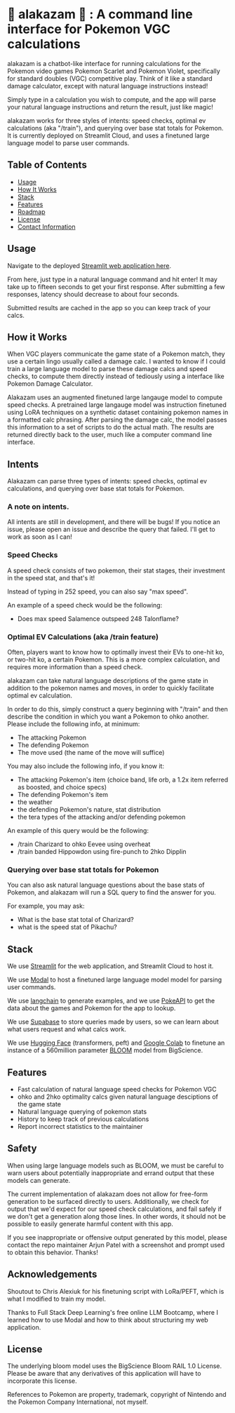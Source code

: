 # :dizzy: alakazam :spoon: : A command line interface for Pokemon VGC calculations

alakazam is a chatbot-like interface for running calculations for the Pokemon video games Pokemon Scarlet and Pokemon Violet, specifically for standard doubles (VGC) competitive play. Think of it like a standard damage calculator, except with natural language instructions instead!

Simply type in a calculation you wish to compute, and the app will parse your natural language instructions and return the result, just like magic!

alakazam works for three styles of intents: speed checks, optimal ev calculations (aka "/train"), and querying over base stat totals for Pokemon. It is currently deployed on Streamlit Cloud, and uses a finetuned large language model to parse user commands.


## Table of Contents
- [Usage](#usage)
- [How It Works](#how-it-works)
- [Stack](#stack)
- [Features](#features)
- [Roadmap](#roadmap)
- [License](#license)
- [Contact Information](#contact-information)

## Usage

Navigate to the deployed [Streamlit web application here](https://alakazam-vgc.streamlit.app).

From here, just type in a natural language command and hit enter! It may take up to fifteen seconds to get your first response. After submitting a few responses, latency should decrease to about four seconds.

Submitted results are cached in the app so you can keep track of your calcs.

## How it Works
When VGC players communicate the game state of a Pokemon match, they use a certain lingo usually called a damage calc. I wanted to know if I could train a large language model to parse these damage calcs and speed checks, to compute them directly instead of tediously using a interface like Pokemon Damage Calculator.


Alakazam uses an augmented finetuned large langauge model to compute speed checks. A pretrained large langauge model was instruction finetuned using LoRA techniques on a synthetic dataset containing pokemon names in a formatted calc phrasing. After parsing the damage calc, the model passes this information to a set of scripts to do the actual math. The results are returned directly back to the user, much like a computer command line interface.

## Intents

Alakazam can parse three types of intents: speed checks, optimal ev calculations, and querying over base stat totals for Pokemon.

### A note on intents.

All intents are still in development, and there will be bugs! If you notice an issue, please open an issue and describe the query that failed. I'll get to work as soon as I can!


### Speed Checks
A speed check consists of two pokemon, their stat stages, their investment in the speed stat, and that's it!

Instead of typing in 252 speed, you can also say "max speed".

An example of a speed check would be the following:
- Does max speed Salamence outspeed 248 Talonflame?

### Optimal EV Calculations (aka /train feature)

Often, players want to know how to optimally invest their EVs to one-hit ko, or two-hit ko, a certain Pokemon. This is a more complex calculation, and requires more information than a speed check.

alakazam can take natural language descriptions of the game state in addition to the pokemon names and moves, in order to quickly facilitate optimal ev calculation.

In order to do this, simply construct a query beginning with "/train" and then describe the condition in which you want a Pokemon to ohko another. Please include the following info, at minimum:
- The attacking Pokemon
- The defending Pokemon
- The move used (the name of the move will suffice)

You may also include the following info, if you know it:
- The attacking Pokemon's item (choice band, life orb, a 1.2x item referred as boosted, and choice specs)
- The defending Pokemon's item
- the weather
- the defending Pokemon's nature, stat distribution
- the tera types of the attacking and/or defending pokemon

An example of this query would be the following:
- /train Charizard to ohko Eevee using overheat
- /train banded Hippowdon using fire-punch to 2hko Dipplin

### Querying over base stat totals for Pokemon

You can also ask natural language questions about the base stats of Pokemon, and alakazam will run a SQL query to find the answer for you.

For example, you may ask:
- What is the base stat total of Charizard?
- what is the speed stat of Pikachu?



## Stack

We use [Streamlit](https://streamlit.io) for the web application, and Streamlit Cloud to host it.

We use [Modal](https://modal.com) to host a finetuned large language model model for parsing user commands.

We use [langchain](https://api.python.langchain.com/en/latest/) to generate examples, and we use [PokeAPI](https://pokeapi.co) to get the data about the games and Pokemon for the app to lookup.

We use [Supabase](https://supabase.com) to store queries made by users, so we can learn about what users request and what calcs work.

We use [Hugging Face](https://huggingface.co) (transformers, peft) and [Google Colab](https://colab.research.google.com) to finetune an instance of a 560million parameter [BLOOM](https://huggingface.co/bigscience/bloom-560m#uses) model from BigScience.


## Features

- Fast calculation of natural language speed checks for Pokemon VGC
- ohko and 2hko optimality calcs given natural language desciptions of the game state
- Natural language querying of pokemon stats
- History to keep track of previous calculations
- Report incorrect statistics to the maintainer

## Safety

When using large language models such as BLOOM, we must be careful to warn users about potentially inappropriate and errand output that these models can generate.

The current implementation of alakazam does not allow for free-form generation to be surfaced directly to users. Additionally, we check for output that we'd expect for our speed check calculations, and fail safely if we don't get a generation along those lines. In other words, it should not be possible to easily generate harmful content with this app.

If you see inappropriate or offensive output generated by this model, please contact the repo maintainer Arjun Patel with a screenshot and prompt used to obtain this behavior. Thanks!

## Acknowledgements

Shoutout to Chris Alexiuk for his finetuning script with LoRa/PEFT, which is what I modified to train my model.

Thanks to Full Stack Deep Learning's free online LLM Bootcamp, where I learned how to use Modal and how to think about structuring my web application.

## License

The underlying bloom model uses the BigScience Bloom RAIL 1.0 License. Please be aware that any derivatives of this application will have to incorporate this license.

References to Pokemon are property, trademark, copyright of Nintendo and the Pokemon Company International, not myself.

